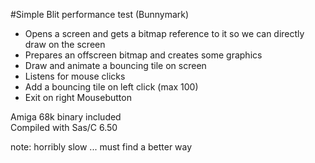 #Simple Blit performance test (Bunnymark)

* Opens a screen and gets a bitmap reference to it so we can directly draw on the screen
* Prepares an offscreen bitmap and creates some graphics
* Draw and animate a bouncing tile on screen
* Listens for mouse clicks
* Add a bouncing tile on left click (max 100)
* Exit on right Mousebutton  

Amiga 68k binary included  
Compiled with Sas/C 6.50

note: horribly slow ... must find a better way